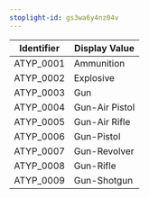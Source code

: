 ```yaml
---
stoplight-id: gs3wa6y4nz04v
---
```


Identifier  |  Display Value
------------|----------------
ATYP_0001   |  Ammunition
ATYP_0002   |  Explosive
ATYP_0003   |  Gun
ATYP_0004   |  Gun-Air Pistol
ATYP_0005   |  Gun-Air Rifle
ATYP_0006   |  Gun-Pistol
ATYP_0007   |  Gun-Revolver
ATYP_0008   |  Gun-Rifle
ATYP_0009   |  Gun-Shotgun